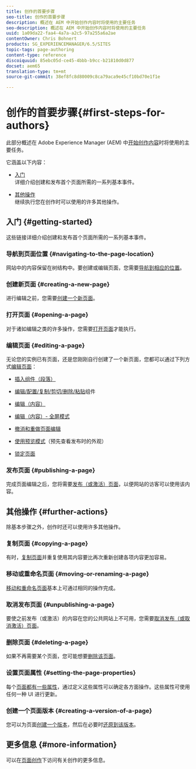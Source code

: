 ```yaml
---
title: 创作的首要步骤
seo-title: 创作的首要步骤
description: 概述在 AEM 中开始创作内容时将使用的主要任务
seo-description: 概述在 AEM 中开始创作内容时将使用的主要任务
uuid: 1a09da22-faa4-4a7a-a2c5-97a255a6a2ae
contentOwner: Chris Bohnert
products: SG_EXPERIENCEMANAGER/6.5/SITES
topic-tags: page-authoring
content-type: reference
discoiquuid: 85ebc05d-ce45-4bbb-b9cc-b21810d0d877
docset: aem65
translation-type: tm+mt
source-git-commit: 38ef8fc8d80009c8ca79aca9e45cf10bd70e1f1e

---
```



# 创作的首要步骤{#first-steps-for-authors}

此部分概述在 Adobe Experience Manager (AEM) 中[开始创作内容](/help/sites-authoring/author.md#concept-of-authoring-and-publishing)时将使用的主要任务。

它涵盖以下内容：

* [入门](#getting-started)\
   详细介绍创建和发布首个页面所需的一系列基本事件。

* [其他操作](#further-actions)\
   继续执行您在创作时可以使用的许多其他操作。

## 入门 {#getting-started}

这些链接详细介绍创建和发布首个页面所需的一系列基本事件。

### 导航到页面位置 {#navigating-to-the-page-location}

网站中的内容保留在树结构中。要创建或编辑页面，您需要[导航到相应的位置](/help/sites-authoring/basic-handling.md#viewing-and-selecting-resources)。

### 创建新页面 {#creating-a-new-page}

进行编辑之前，您需要[创建一个新页面](/help/sites-authoring/managing-pages.md#creating-a-new-page)。

### 打开页面 {#opening-a-page}

对于诸如编辑之类的许多操作，您需要[打开页面](/help/sites-authoring/managing-pages.md#opening-a-page-for-editing)才能执行。

### 编辑页面 {#editing-a-page}

无论您的实例已有页面，还是您刚刚自行创建了一个新页面，您都可以通过下列方式[编辑页面](/help/sites-authoring/editing-content.md)：

* [插入组件（段落）](/help/sites-authoring/editing-content.md#inserting-a-component)
* [编辑/配置/复制/剪切/删除/粘贴](/help/sites-authoring/editing-content.md#edit-configure-copy-cut-delete-paste)组件
* [编辑（内容）](/help/sites-authoring/editing-content.md#edit-content)
* [编辑（内容）- 全屏模式](/help/sites-authoring/editing-content.md#edit-content-full-screen-mode)

* [撤消和重做页面编辑](/help/sites-authoring/editing-content.md#undoing-and-redoing-page-edits)
* [使用预览模式](/help/sites-authoring/editing-content.md#preview-mode)（预先查看发布时的外观）
* [锁定页面](/help/sites-authoring/editing-content.md#locking-a-page)

### 发布页面 {#publishing-a-page}

完成页面编辑之后，您将需要[发布（或激活）页面](/help/sites-authoring/publishing-pages.md#main-pars-title-10)，以便网站的访客可以使用该内容。

## 其他操作 {#further-actions}

除基本步骤之外，创作时还可以使用许多其他操作。

### 复制页面 {#copying-a-page}

有时，[复制页面](/help/sites-authoring/managing-pages.md#copying-and-pasting-a-page)并重复使用其内容要比再次重新创建各项内容更加容易。

### 移动或重命名页面 {#moving-or-renaming-a-page}

[移动和重命名页面](/help/sites-authoring/managing-pages.md#moving-or-renaming-a-page)基本上可通过相同的操作完成。

### 取消发布页面 {#unpublishing-a-page}

要使之前发布（或激活）的内容在您的公共网站上不可用，您需要[取消发布（或取消激活）页面](/help/sites-authoring/publishing-pages.md#main-pars-title-5)。

### 删除页面 {#deleting-a-page}

如果不再需要某个页面，您可能想要[删除该页面](/help/sites-authoring/managing-pages.md#deleting-a-page)。

### 设置页面属性 {#setting-the-page-properties}

每个[页面都有一些属性](/help/sites-authoring/editing-page-properties.md)，通过定义这些属性可以确定各方面操作。这些属性可使用任何一种 UI 进行更新。

### 创建一个页面版本 {#creating-a-version-of-a-page}

您可以为页面[创建一个版本](/help/sites-authoring/working-with-page-versions.md#creating-a-new-version)，然后在必要时[还原到该版本](/help/sites-authoring/working-with-page-versions.md#reverting-to-a-page-version)。

## 更多信息 {#more-information}

可以在[页面创作](/help/sites-authoring/page-authoring.md)下访问有关创作的更多信息。
